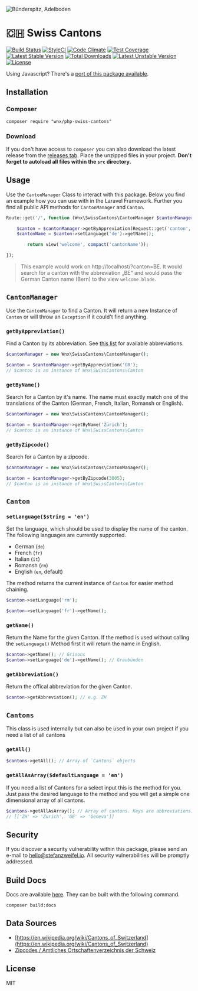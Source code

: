 ![Bünderspitz, Adelboden](https://cloud.githubusercontent.com/assets/1080923/20579057/c5b79272-b1ca-11e6-9f60-d8c40e0f41ab.png)

# 🇨🇭 Swiss Cantons

[![Build Status](https://travis-ci.org/stefanzweifel/php-swiss-cantons.svg?branch=master)](https://travis-ci.org/stefanzweifel/php-swiss-cantons)
[![StyleCI](https://styleci.io/repos/62249401/shield)](https://styleci.io/repos/62249401)
[![Code Climate](https://codeclimate.com/github/stefanzweifel/php-swiss-cantons/badges/gpa.svg)](https://codeclimate.com/github/stefanzweifel/php-swiss-cantons)
[![Test Coverage](https://codeclimate.com/github/stefanzweifel/php-swiss-cantons/badges/coverage.svg)](https://codeclimate.com/github/stefanzweifel/php-swiss-cantons/coverage)
[![Latest Stable Version](https://poser.pugx.org/wnx/php-swiss-cantons/v/stable)](https://packagist.org/packages/wnx/php-swiss-cantons)
[![Total Downloads](https://poser.pugx.org/wnx/php-swiss-cantons/downloads)](https://packagist.org/packages/wnx/php-swiss-cantons)
[![Latest Unstable Version](https://poser.pugx.org/wnx/php-swiss-cantons/v/unstable)](https://packagist.org/packages/wnx/php-swiss-cantons)
[![License](https://poser.pugx.org/wnx/php-swiss-cantons/license)](https://packagist.org/packages/wnx/php-swiss-cantons)

Using Javascript? There's a [port of this package available](https://github.com/stefanzweifel/js-swiss-cantons).

## Installation

### Composer

```shell
composer require "wnx/php-swiss-cantons"
```

### Download

If you don't have access to `composer` you can also download the latest release from the [releases tab](https://github.com/stefanzweifel/php-swiss-cantons/releases). Place the unzipped files in your project. **Don't forget to autoload all files within the `src` directory.**

## Usage
Use the `CantonManager`  Class to interact with this package. Below you find an example how you can use with in the Laravel Framework. Further you find all public API methods for `CantonManager` and `Canton`.

```php
Route::get('/', function (Wnx\SwissCantons\CantonManager $cantonManager) {

    $canton = $cantonManager->getByAppreviation(Request::get('canton', 'ZH'));
    $cantonName = $canton->setLanguage('de')->getName();

		return view('welcome', compact('cantonName'));

});
```

> This example would work on http://localhost/?canton=BE. It would search for a canton with the abbreviation „BE“ and would  pass the German Canton name (Bern) to the view `welcome.blade`.

## `CantonManager`

Use the `CantonManager` to find a Canton. It will return a new Instance of `Canton` or will throw an `Exception` if it could't find anything.

### `getByAppreviation()`

Find a Canton by its abbreviation. See [this list](https://en.wikipedia.org/wiki/Cantons_of_Switzerland#List) for available abbreviations.

```php
$cantonManager = new Wnx\SwissCantons\CantonManager();

$canton = $cantonManager->getByAppreviation('GR');
// $canton is an instance of Wnx\SwissCantons\Canton
```

### `getByName()`

Search for a Canton by it's name. The name must exactly match one of the translations of the Canton (German, French, Italian, Romansh or English).

```php
$cantonManager = new Wnx\SwissCantons\CantonManager();

$canton = $cantonManager->getByName('Zürich');
// $canton is an instance of Wnx\SwissCantons\Canton
```

### `getByZipcode()`

Search for a Canton by a zipcode.

```php
$cantonManager = new Wnx\SwissCantons\CantonManager();

$canton = $cantonManager->getByZipcode(3005);
// $canton is an instance of Wnx\SwissCantons\Canton
```

## `Canton`

### `setLanguage($string = 'en')`
Set the language, which should be used to display the name of the canton. The following languages are currently supported.

- German (`de`)
- French (`fr`)
- Italian (`it`)
- Romansh (`rm`)
- English (`en`, default)

The method returns the current instance of `Canton` for easier method chaining.

```php
$canton->setLanguage('rm');
```

```php
$canton->setLanguage('fr')->getName();
```


### `getName()`
Return the Name for the given Canton. If the method is used without calling the `setLanguage()` Method first it will return the name in English.

```php
$canton->getName(); // Grisons
$canton->setLanguage('de')->getName(); // Graubünden
```


### `getAbbreviation()`
Return the offical abbreviation for the given Canton.

```php
$canton->getAbbreviation(); // e.g. ZH
```

## `Cantons`

This class is used internally but can also be used in your own project if you need a list of all cantons

### `getAll()`

```php
$cantons->getAll(); // Array of `Cantons` objects
```

### `getAllAsArray($defaultLanguage = 'en')`

If you need a list of Cantons for a select input this is the method for you. Just pass the desired language to the method and you will get a simple one dimensional array of all cantons.

```php
$cantons->getAllAsArray(); // Array of cantons. Keys are abbreviations, values are canton names
// [['ZH' => 'Zurich', 'GE' => 'Geneva']]
```

## Security

If you discover a security vulnerability within this package, please send an e-mail to hello@stefanzweifel.io. All security vulnerabilities will be promptly addressed.

## Build Docs

Docs are available [here](https://stefanzweifel.github.io/php-swiss-cantons/). They can be built with the following command.

```shell
composer build:docs
```

## Data Sources

- [https://en.wikipedia.org/wiki/Cantons_of_Switzerland](https://en.wikipedia.org/wiki/Cantons_of_Switzerland)
- [Zipcodes / Amtliches Ortschaftenverzeichnis der Schweiz](http://www.cadastre.ch/internet/kataster/de/home/services/service/plz.html)

## License

MIT

